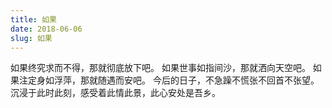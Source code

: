 ```yaml
---
title: 如果
date: 2018-06-06
slug: 如果
---
```


如果终究求而不得，那就彻底放下吧。
如果世事如指间沙，那就洒向天空吧。
如果注定身如浮萍，那就随遇而安吧。
今后的日子，不急躁不慌张不回首不张望。
沉浸于此时此刻，感受着此情此景，此心安处是吾乡。



